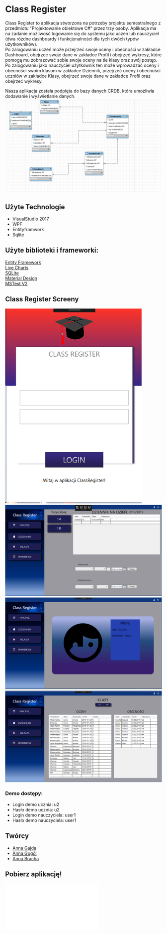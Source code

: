 <h1 id="opis">Class Register</h1>
Class Register to aplikacja stworzona na potrzeby projektu semestralnego z przedmiotu "Projektowanie obiektowe C#" przez trzy osoby. 
Aplikacja ma na zadanie możliwość logowanie się do systemu jako uczeń lub nauczyciel (dwa różdne dashboardy i funkcjonalności dla tych dwóch typów użytkowników).<br>
Po zalogowaniu uczeń może przejrzeć swoje oceny i obecności w zakładce Dashboard, obejrzeć swoje dane w zakładce Profil i obejrzeć wykresy, które pomogą mu zobrazować sobie swoje oceny na tle klasy oraz swój postęp.<br>
Po zalogowaniu jako nauczyciel użytkownik ten może wprowadzać oceny i obecności swoim klasom w zakładce Dziennik, przejrzeć oceny i obecności uczniów w zakładce Klasy, obejrzeć swoje dane w zakładce Profil oraz obejrzeć wykresy.<br>

Nasza aplikacja została podpięta do bazy danych CRDB, która umożliwia dodawanie i wyświetlanie danych. <br>
![Optional Text](Screeny/2.png)
<br>
## Użyte Technologie
* VisualStudio 2017<br>
* WPF<br>
* Entityframwork<br>
* Sqlite<br>

## Użyte biblioteki i frameworki:
[Entity Framework](https://github.com/aspnet/EntityFrameworkCore)<br>
[Live Charts](https://lvcharts.net/)<br>
[SQLite](https://github.com/mackyle/sqlite)<br>
[Material Design](https://github.com/MaterialDesignInXAML/MaterialDesignInXamlToolkit)<br>
[MSTest V2](https://github.com/Microsoft/testfx)

<h2 id="screeny">Class Register Screeny</h1>

![Login](Screeny/1.png)
![Dziennik](Screeny/3.PNG)
![Profil](Screeny/4.PNG)
![Klasy](Screeny/5.PNG)

<h3>Demo dostępy:</h3>

* Login demo ucznia: u2 <br>
* Hasło demo ucznia: u2 <br>
* Login demo nauczyciela: user1<br>
* Hasło demo nauczyciela: user1<br>

<h2>Twórcy</h2>

* [Anna Gajda](https://github.com/Ojamenustik)<br>
* [Anna Gogól](https://github.com/anng96)<br>
* [Anna Bracha](https://github.com/silverdiamond45)<br>

<h2>Pobierz aplikację!</h2>

![Instalator](ClassRegisterSetup/ClassRegisterSetup.msi)
